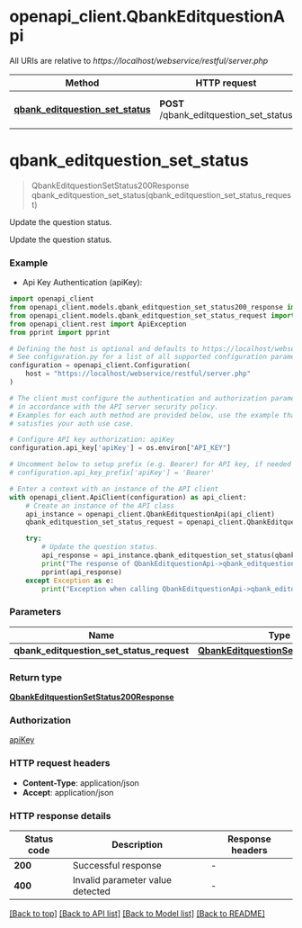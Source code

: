 # openapi_client.QbankEditquestionApi

All URIs are relative to *https://localhost/webservice/restful/server.php*

Method | HTTP request | Description
------------- | ------------- | -------------
[**qbank_editquestion_set_status**](QbankEditquestionApi.md#qbank_editquestion_set_status) | **POST** /qbank_editquestion_set_status | Update the question status.


# **qbank_editquestion_set_status**
> QbankEditquestionSetStatus200Response qbank_editquestion_set_status(qbank_editquestion_set_status_request)

Update the question status.

Update the question status.

### Example

* Api Key Authentication (apiKey):

```python
import openapi_client
from openapi_client.models.qbank_editquestion_set_status200_response import QbankEditquestionSetStatus200Response
from openapi_client.models.qbank_editquestion_set_status_request import QbankEditquestionSetStatusRequest
from openapi_client.rest import ApiException
from pprint import pprint

# Defining the host is optional and defaults to https://localhost/webservice/restful/server.php
# See configuration.py for a list of all supported configuration parameters.
configuration = openapi_client.Configuration(
    host = "https://localhost/webservice/restful/server.php"
)

# The client must configure the authentication and authorization parameters
# in accordance with the API server security policy.
# Examples for each auth method are provided below, use the example that
# satisfies your auth use case.

# Configure API key authorization: apiKey
configuration.api_key['apiKey'] = os.environ["API_KEY"]

# Uncomment below to setup prefix (e.g. Bearer) for API key, if needed
# configuration.api_key_prefix['apiKey'] = 'Bearer'

# Enter a context with an instance of the API client
with openapi_client.ApiClient(configuration) as api_client:
    # Create an instance of the API class
    api_instance = openapi_client.QbankEditquestionApi(api_client)
    qbank_editquestion_set_status_request = openapi_client.QbankEditquestionSetStatusRequest() # QbankEditquestionSetStatusRequest | 

    try:
        # Update the question status.
        api_response = api_instance.qbank_editquestion_set_status(qbank_editquestion_set_status_request)
        print("The response of QbankEditquestionApi->qbank_editquestion_set_status:\n")
        pprint(api_response)
    except Exception as e:
        print("Exception when calling QbankEditquestionApi->qbank_editquestion_set_status: %s\n" % e)
```



### Parameters


Name | Type | Description  | Notes
------------- | ------------- | ------------- | -------------
 **qbank_editquestion_set_status_request** | [**QbankEditquestionSetStatusRequest**](QbankEditquestionSetStatusRequest.md)|  | 

### Return type

[**QbankEditquestionSetStatus200Response**](QbankEditquestionSetStatus200Response.md)

### Authorization

[apiKey](../README.md#apiKey)

### HTTP request headers

 - **Content-Type**: application/json
 - **Accept**: application/json

### HTTP response details

| Status code | Description | Response headers |
|-------------|-------------|------------------|
**200** | Successful response |  -  |
**400** | Invalid parameter value detected |  -  |

[[Back to top]](#) [[Back to API list]](../README.md#documentation-for-api-endpoints) [[Back to Model list]](../README.md#documentation-for-models) [[Back to README]](../README.md)

